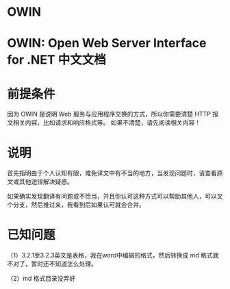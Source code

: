 # OWIN
OWIN: Open Web Server Interface for .NET 中文文档
=================================================

前提条件
=======

因为 OWIN 是说明 Web 服务与应用程序交换的方式，所以你需要清楚 HTTP 报文相关内容，比如请求和响应格式等。
如果不清楚，请先阅读相关内容！

说明
====

首先指明由于个人认知有限，难免译文中有不当的地方，当发现问题时，请查看原文或其他途径解决疑惑。

如果确实发现翻译有问题或不恰当，并且你认可这种方式可以帮助其他人，可以叉个分支，然后推过来，我看到后如果认可就会合并。

已知问题
========

（1）3.2.1至3.2.3英文是表格，我在word中编辑的格式，然后转换成 md 格式就不对了，暂时还不知道怎么处理。

（2）md 格式目录没弄好
